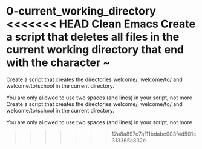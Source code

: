 0-current_working_directory
<<<<<<< HEAD
Clean Emacs Create a script that deletes all files in the current working directory that end with the character ~
=======
Create a script that creates the directories welcome/, welcome/to/ and welcome/to/school in the current directory.



You are only allowed to use two spaces (and lines) in your script, not more
Create a script that creates the directories welcome/, welcome/to/ and welcome/to/school in the current directory.



You are only allowed to use two spaces (and lines) in your script, not more
>>>>>>> 12a8a897c7af11bdabc003f4d501c313365a832c
